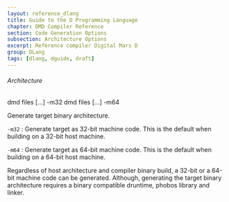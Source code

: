 ```yaml
---
layout: reference_dlang
title: Guide to the D Programming Language
chapter: DMD Compiler Reference
section: Code Generation Options
subsection: Architecture Options
excerpt: Reference compiler Digital Mars D
group: DLang
tags: [dlang, dguide, draft]
---
```


###### Architecture

<div markdown='1' class='syntax'>
    dmd files [...] -m32
    dmd files [...] -m64

Generate target binary architecture.

`-m32`
: Generate target as 32-bit machine code.
  This is the default when building on a 32-bit host machine.

`-m64`
: Generate target as 64-bit machine code.
  This is the default when building on a 64-bit host machine.

Regardless of host architecture and compiler binary build, a 32-bit or a 64-bit machine code can be generated.
Although, generating the target binary architecture requires a binary compatible druntime, phobos library and linker.
</div>
